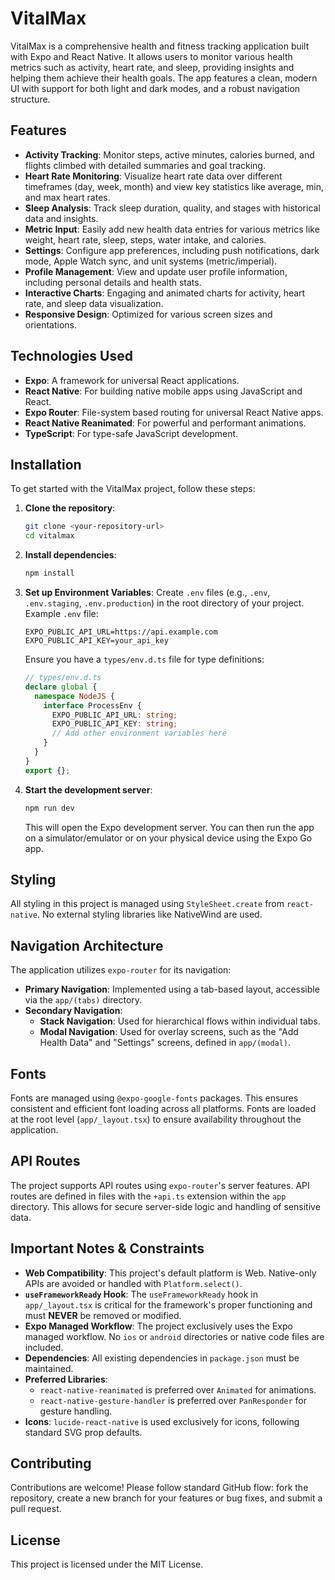 # VitalMax

VitalMax is a comprehensive health and fitness tracking application built with Expo and React Native. It allows users to monitor various health metrics such as activity, heart rate, and sleep, providing insights and helping them achieve their health goals. The app features a clean, modern UI with support for both light and dark modes, and a robust navigation structure.

## Features

*   **Activity Tracking**: Monitor steps, active minutes, calories burned, and flights climbed with detailed summaries and goal tracking.
*   **Heart Rate Monitoring**: Visualize heart rate data over different timeframes (day, week, month) and view key statistics like average, min, and max heart rates.
*   **Sleep Analysis**: Track sleep duration, quality, and stages with historical data and insights.
*   **Metric Input**: Easily add new health data entries for various metrics like weight, heart rate, sleep, steps, water intake, and calories.
*   **Settings**: Configure app preferences, including push notifications, dark mode, Apple Watch sync, and unit systems (metric/imperial).
*   **Profile Management**: View and update user profile information, including personal details and health stats.
*   **Interactive Charts**: Engaging and animated charts for activity, heart rate, and sleep data visualization.
*   **Responsive Design**: Optimized for various screen sizes and orientations.

## Technologies Used

*   **Expo**: A framework for universal React applications.
*   **React Native**: For building native mobile apps using JavaScript and React.
*   **Expo Router**: File-system based routing for universal React Native apps.
*   **React Native Reanimated**: For powerful and performant animations.
*   **TypeScript**: For type-safe JavaScript development.

## Installation

To get started with the VitalMax project, follow these steps:

1.  **Clone the repository**:
    ```bash
    git clone <your-repository-url>
    cd vitalmax
    ```

2.  **Install dependencies**:
    ```bash
    npm install
    ```

3.  **Set up Environment Variables**:
    Create `.env` files (e.g., `.env`, `.env.staging`, `.env.production`) in the root directory of your project.
    Example `.env` file:
    ```
    EXPO_PUBLIC_API_URL=https://api.example.com
    EXPO_PUBLIC_API_KEY=your_api_key
    ```
    Ensure you have a `types/env.d.ts` file for type definitions:
    ```typescript
    // types/env.d.ts
    declare global {
      namespace NodeJS {
        interface ProcessEnv {
          EXPO_PUBLIC_API_URL: string;
          EXPO_PUBLIC_API_KEY: string;
          // Add other environment variables here
        }
      }
    }
    export {};
    ```

4.  **Start the development server**:
    ```bash
    npm run dev
    ```
    This will open the Expo development server. You can then run the app on a simulator/emulator or on your physical device using the Expo Go app.


## Styling

All styling in this project is managed using `StyleSheet.create` from `react-native`. No external styling libraries like NativeWind are used.

## Navigation Architecture

The application utilizes `expo-router` for its navigation:

*   **Primary Navigation**: Implemented using a tab-based layout, accessible via the `app/(tabs)` directory.
*   **Secondary Navigation**:
    *   **Stack Navigation**: Used for hierarchical flows within individual tabs.
    *   **Modal Navigation**: Used for overlay screens, such as the "Add Health Data" and "Settings" screens, defined in `app/(modal)`.

## Fonts

Fonts are managed using `@expo-google-fonts` packages. This ensures consistent and efficient font loading across all platforms. Fonts are loaded at the root level (`app/_layout.tsx`) to ensure availability throughout the application.

## API Routes

The project supports API routes using `expo-router`'s server features. API routes are defined in files with the `+api.ts` extension within the `app` directory. This allows for secure server-side logic and handling of sensitive data.

## Important Notes & Constraints

*   **Web Compatibility**: This project's default platform is Web. Native-only APIs are avoided or handled with `Platform.select()`.
*   **`useFrameworkReady` Hook**: The `useFrameworkReady` hook in `app/_layout.tsx` is critical for the framework's proper functioning and must **NEVER** be removed or modified.
*   **Expo Managed Workflow**: The project exclusively uses the Expo managed workflow. No `ios` or `android` directories or native code files are included.
*   **Dependencies**: All existing dependencies in `package.json` must be maintained.
*   **Preferred Libraries**:
    *   `react-native-reanimated` is preferred over `Animated` for animations.
    *   `react-native-gesture-handler` is preferred over `PanResponder` for gesture handling.
*   **Icons**: `lucide-react-native` is used exclusively for icons, following standard SVG prop defaults.

## Contributing

Contributions are welcome! Please follow standard GitHub flow: fork the repository, create a new branch for your features or bug fixes, and submit a pull request.

## License

This project is licensed under the MIT License.

